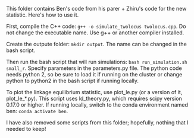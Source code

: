 This folder contains Ben's code from his parer + Zhiru's code for the new statistic. Here's how to use it.  
  
First, compile the C++ code: `g++ -o simulate_twolocus twolocus.cpp`.  Do not change the executable name.  Use g++ or another compiler installed.   

Create the outpute folder: `mkdir output`. The name can be changed in the bash script.  
  
Then run the bash script that will run simulations: `bash run_simulation.sh small_r`. Specify parameters in the parameters.py file.  The python code needs python 2, so be sure to load it if running on the cluster or change python to python2 in the bash script if running locally.  
  
To plot the linkage equilibrium statistic, use plot_le.py (or a version of it, plot_le_*.py). This script uses ld_theory.py, which requires scipy version 0.17.0 or higher. If running locally, switch to the conda environment named ben: `conda activate ben`.
  
I have also removed some scripts from this folder; hopefully, nothing that I needed to keep!
